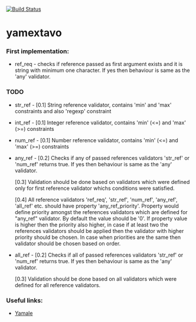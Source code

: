 [![Build Status](https://travis-ci.org/starnowski/yamextavo.svg?branch=master)](https://travis-ci.org/starnowski/yamextavo)

# yamextavo

### First implementation:

* ref_req - checks if reference passed as first argument exists and it is string with minimum one character.
If yes then behaviour is same as the 'any' validator. 

### TODO

* str_ref - [0.1] String reference validator, contains 'min' and 'max' constraints and also 'regexp' constraint
* int_ref - [0.1] Integer reference validator, contains 'min' (<=) and 'max' (>=) constraints
* num_ref - [0.1] Number reference validator, contains 'min' (<=) and 'max' (>=) constraints

* any_ref - [0.2] Checks if any of passed references validators 'str_ref' or 'num_ref' returns true. If yes then behaviour is same as the 'any' validator.

    [0.3] Validation should be done based on validators which were defined only for first reference validator whichs conditions were satisfied.
    
    [0.4] All reference validators 'ref_req', 'str_ref', 'num_ref', 'any_ref', 'all_ref' etc. should have property 'any_ref_priority'.
        Property would define priority amongst the references validators which are defined for "any_ref" validator.
        By default the value should be '0'.
        If property value is higher then the priority also higher, in case if at least two the references validators should be applied then the validator with higher priority should be chosen.
        In case when priorities are the same then validator should be chosen based on order.
    
* all_ref - [0.2] Checks if all of passed references validators 'str_ref' or 'num_ref' returns true. If yes then behaviour is same as the 'any' validator.

    [0.3] Validation should be done based on all validators which were defined for all reference validators.
    
### Useful links:
*  [Yamale](https://github.com/23andMe/Yamale)